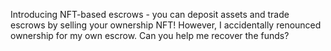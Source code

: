 Introducing NFT-based escrows - you can deposit assets and trade escrows by selling your ownership NFT! However, I accidentally renounced ownership for my own escrow. Can you help me recover the funds?
